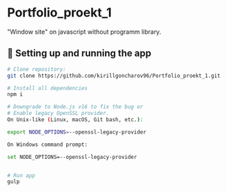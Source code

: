 # Portfolio_proekt_1
"Window site" on javascript without programm library. 

## 🔌 Setting up and running the app

```bash
# Clone repository:
git clone https://github.com/kirillgoncharov96/Portfolio_proekt_1.git

# Install all dependencies
npm i

# Downgrade to Node.js v16 to fix the bug or
# Enable legacy OpenSSL provider.
On Unix-like (Linux, macOS, Git bash, etc.):

export NODE_OPTIONS=--openssl-legacy-provider

On Windows command prompt:

set NODE_OPTIONS=--openssl-legacy-provider


# Run app
gulp
```
